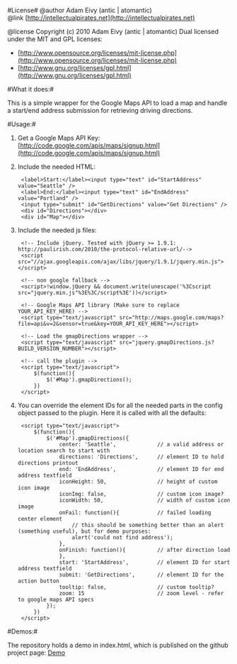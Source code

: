 #License#
@author Adam Eivy (antic | atomantic)  
@link [http://intellectualpirates.net](http://intellectualpirates.net)  

@license Copyright (c) 2010 Adam Eivy (antic | atomantic) Dual licensed under the MIT and GPL licenses:  
 * [http://www.opensource.org/licenses/mit-license.php](http://www.opensource.org/licenses/mit-license.php)  
 * [http://www.gnu.org/licenses/gpl.html](http://www.gnu.org/licenses/gpl.html)

#What it does:#

This is a simple wrapper for the Google Maps API to load a map and handle a start/end address submission for retrieving driving directions.

#Usage:#

1. Get a Google Maps API Key: [http://code.google.com/apis/maps/signup.html](http://code.google.com/apis/maps/signup.html)
2. Include the needed HTML:

        <label>Start:</label><input type="text" id="StartAddress" value="Seattle" />
        <label>End:</label><input type="text" id="EndAddress" value="Portland" />
        <input type="submit" id="GetDirections" value="Get Directions" />
        <div id="Directions"></div>
        <div id="Map"></div>

3. Include the needed js files:

        <!-- Include jQuery. Tested with jQuery >= 1.9.1: http://paulirish.com/2010/the-protocol-relative-url/-->
        <script src="//ajax.googleapis.com/ajax/libs/jquery/1.9.1/jquery.min.js"></script>    
    
        <!-- non google fallback -->
        <script>!window.jQuery && document.write(unescape('%3Cscript src="jquery.min.js"%3E%3C/script%3E'))</script>  
        
        <!-- Google Maps API library (Make sure to replace YOUR_API_KEY_HERE) -->
        <script type="text/javascript" src="http://maps.google.com/maps?file=api&v=2&sensor=true&key=YOUR_API_KEY_HERE"></script>

        <!-- Load the gmapDirections wrapper -->
        <script type="text/javascript" src="jquery.gmapDirections.js?BUILD_VERSION_NUMBER"></script>

        <!-- call the plugin -->
        <script type="text/javascript">
            $(function(){
                $('#Map').gmapDirections();
            })
        </script>

4. You can override the element IDs for all the needed parts in the config object passed to the plugin. Here it is called with all the defaults:

        <script type="text/javascript">
            $(function(){
                $('#Map').gmapDirections({
                    center: 'Seattle',             // a valid address or location search to start with
                    directions: 'Directions',      // element ID to hold directions printout
                    end: 'EndAddress',             // element ID for end address textfield
                    iconHeight: 50,                // height of custom icon image
                    iconImg: false,                // custom icon image?
                    iconWidth: 50,                 // width of custom icon image
                    onFail: function(){            // failed loading center element
                        // this should be something better than an alert (something useful), but for demo purposes:
                        alert('could not find address');
                    },    
                    onFinish: function(){          // after direction load
                    },
                    start: 'StartAddress',         // element ID for start address textfield
                    submit: 'GetDirections',       // element ID for the action button
                    tooltip: false,                // custom tooltip?
                    zoom: 15                       // zoom level - refer to google maps API specs
                });
            })
        </script>


#Demos:#

The repository holds a demo in index.html, which is published on the github project page:
[Demo](http://atomantic.github.com/jquery.gmapDirections)
